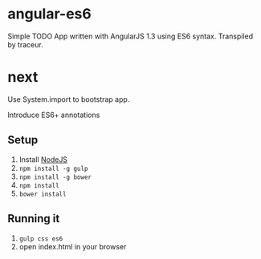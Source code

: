 angular-es6
===========
Simple TODO App written with AngularJS 1.3 using ES6 syntax. Transpiled by traceur.

next
=====
Use System.import to bootstrap app.

Introduce ES6+ annotations

## Setup
1. Install [NodeJS](http://nodejs.org/)
2. `npm install -g gulp`
3. `npm install -g bower`
4. `npm install`
5. `bower install`

## Running it

1. `gulp css es6`
2. open index.html in your browser
